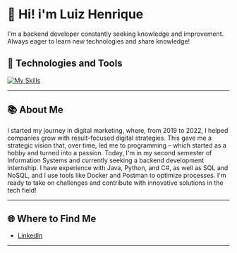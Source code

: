 # 👋 Hi! i'm Luiz Henrique 
I'm a backend developer constantly seeking knowledge and improvement. Always eager to learn new technologies and share knowledge!


## 🚀 Technologies and Tools
[![My Skills](https://skillicons.dev/icons?i=java,spring,python,django,js,ts,mysql,mongodb,docker,tailwind,nextjs,nodejs)](https://skillicons.dev)

---

## 📚 About Me
 I started my journey in digital marketing, where, from 2019 to 2022, I helped companies grow with result-focused digital strategies. This gave me a strategic vision that, over time, led me to programming – which started as a hobby and turned into a passion. Today, I'm in my second semester of Information Systems and currently seeking a backend development internship. I have experience with Java, Python, and C#, as well as SQL and NoSQL, and I use tools like Docker and Postman to optimize processes. I'm ready to take on challenges and contribute with innovative solutions in the tech field!

---

## 🌐 Where to Find Me
- [LinkedIn](https://www.linkedin.com/in/luizhenriquegsilva)

---

